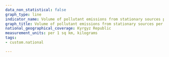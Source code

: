 ```yaml
---
data_non_statistical: false
graph_type: line
indicator_name: Volume of pollutant emissions from stationary sources per km²
graph_title: Volume of pollutant emissions from stationary sources per km²
national_geographical_coverage: Kyrgyz Republic
measurement_units: per 1 sq km, kilograms
tags:
- custom.national

---
```

